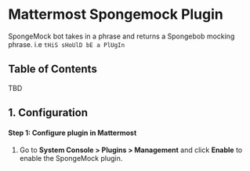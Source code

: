 # Mattermost Spongemock Plugin

SpongeMock bot takes in a phrase and returns a Spongebob mocking phrase. i.e `tHiS sHoUlD bE a PlUgIn`

## Table of Contents

TBD

## 1. Configuration

#### Step 1: Configure plugin in Mattermost

1. Go to **System Console > Plugins > Management** and click **Enable** to enable the SpongeMock plugin.